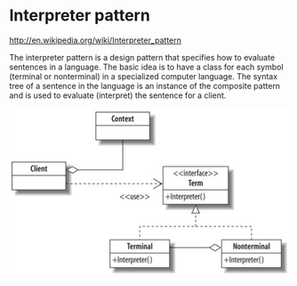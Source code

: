 Interpreter pattern
=========================

http://en.wikipedia.org/wiki/Interpreter_pattern

The interpreter pattern is a design pattern that specifies how to evaluate sentences in a language. The basic idea is to have a class for each symbol (terminal or nonterminal) in a specialized computer language. The syntax tree of a sentence in the language is an instance of the composite pattern and is used to evaluate (interpret) the sentence for a client.

![Alt text](/design-patterns/uml/interpreter.jpg)